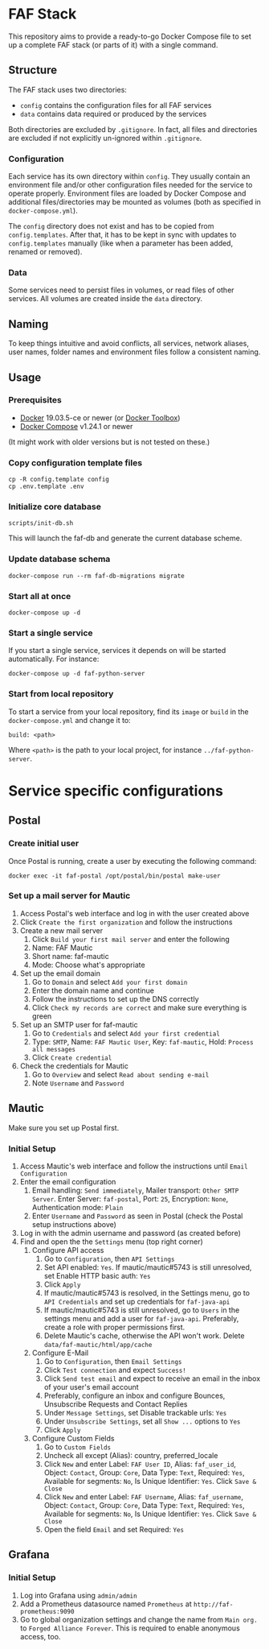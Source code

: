 # FAF Stack

This repository aims to provide a ready-to-go Docker Compose file to set up a complete FAF stack (or parts of it) with
a single command.

## Structure

The FAF stack uses two directories:

* `config` contains the configuration files for all FAF services
* `data` contains data required or produced by the services

Both directories are excluded by `.gitignore`. In fact, all files and directories are excluded if not explicitly un-ignored within `.gitignore`.

### Configuration

Each service has its own directory within `config`. They usually contain an environment file and/or other configuration
files needed for the service to operate properly. Environment files are loaded by Docker Compose and additional
files/directories may be mounted as volumes (both as specified in `docker-compose.yml`).

The `config` directory does not exist and has to be copied from `config.templates`. After that, it has to be kept in sync
with updates to `config.templates` manually (like when a parameter has been added, renamed or removed).

### Data

Some services need to persist files in volumes, or read files of other services. All volumes are created inside 
the `data` directory.

## Naming

To keep things intuitive and avoid conflicts, all services, network aliases, user names, folder names and environment files follow a
consistent naming.

## Usage

### Prerequisites

* [Docker](https://github.com/docker/docker/releases) 19.03.5-ce or newer (or [Docker Toolbox](https://github.com/docker/toolbox/releases))
* [Docker Compose](https://github.com/docker/compose/releases) v1.24.1 or newer

(It might work with older versions but is not tested on these.)

### Copy configuration template files

    cp -R config.template config
    cp .env.template .env

### Initialize core database

    scripts/init-db.sh
    
This will launch the faf-db and generate the current database scheme.

### Update database schema

    docker-compose run --rm faf-db-migrations migrate

### Start all at once

    docker-compose up -d

### Start a single service

If you start a single service, services it depends on will be started automatically. For instance:

    docker-compose up -d faf-python-server

### Start from local repository

To start a service from your local repository, find its `image` or `build` in the `docker-compose.yml` and change it to:

    build: <path>

Where `<path>` is the path to your local project, for instance `../faf-python-server`.

# Service specific configurations

## Postal

### Create initial user

Once Postal is running, create a user by executing the following command:
```
docker exec -it faf-postal /opt/postal/bin/postal make-user
```

### Set up a mail server for Mautic

1. Access Postal's web interface and log in with the user created above
1. Click `Create the first organization` and follow the instructions
1. Create a new mail server
    1. Click `Build your first mail server` and enter the following
    1. Name: FAF Mautic
    1. Short name: faf-mautic
    1. Mode: Choose what's appropriate
1. Set up the email domain
    1. Go to `Domain` and select `Add your first domain`
    1. Enter the domain name and continue
    1. Follow the instructions to set up the DNS correctly
    1. Click `Check my records are correct` and make sure everything is green
1. Set up an SMTP user for faf-mautic
    1. Go to `Credentials` and select `Add your first credential`
    1. Type: `SMTP`, Name: `FAF Mautic User`, Key: `faf-mautic`, Hold: `Process all messages`
    1. Click `Create credential`
1. Check the credentials for Mautic
    1. Go to `Overview` and select `Read about sending e-mail`
    1. Note `Username` and `Password`

## Mautic

Make sure you set up Postal first.

### Initial Setup

1. Access Mautic's web interface and follow the instructions until `Email Configuration` 
1. Enter the email configuration
    1. Email handling: `Send immediately`, Mailer transport: `Other SMTP Server`. Enter Server: `faf-postal`, Port: `25`, Encryption: `None`, Authentication mode: `Plain`
    1. Enter `Username` and `Password` as seen in Postal (check the Postal setup instructions above) 
1. Log in with the admin username and password (as created before)
1. Find and open the the `Settings` menu (top right corner)
    1. Configure API access
        1. Go to `Configuration`, then `API Settings`
        1. Set API enabled: `Yes`. If mautic/mautic#5743 is still unresolved, set Enable HTTP basic auth: `Yes`
        1. Click `Apply`
        1. If mautic/mautic#5743 is resolved, in the Settings menu, go to `API Credentials` and set up credentials for `faf-java-api`
        1. If mautic/mautic#5743 is still unresolved, go to `Users` in the settings menu and add a user for `faf-java-api`. Preferably, create a role with proper permissions first.
        1. Delete Mautic's cache, otherwise the API won't work. Delete `data/faf-mautic/html/app/cache`
    1. Configure E-Mail
        1. Go to `Configuration`, then `Email Settings`
        1. Click `Test connection` and expect `Success!`
        1. Click `Send test email` and expect to receive an email in the inbox of your user's email account
        1. Preferably, configure an inbox and configure Bounces, Unsubscribe Requests and Contact Replies
        1. Under `Message Settings`, set Disable trackable urls: `Yes`
        1. Under `Unsubscribe Settings`, set all `Show ...` options to `Yes`
        1. Click `Apply`
    1. Configure Custom Fields
        1. Go to `Custom Fields`
        1. Uncheck all except (Alias): country, preferred_locale
        1. Click `New` and enter Label: `FAF User ID`, Alias: `faf_user_id`, Object: `Contact`, Group: `Core`, Data Type: `Text`, Required: `Yes`, Available for segments: `No`, Is Unique Identifier: `Yes`. Click `Save & Close`
        1. Click `New` and enter Label: `FAF Username`, Alias: `faf_username`, Object: `Contact`, Group: `Core`, Data Type: `Text`, Required: `Yes`, Available for segments: `No`, Is Unique Identifier: `Yes`. Click `Save & Close`
        1. Open the field `Email` and set Required: `Yes`
        
## Grafana

### Initial Setup

1. Log into Grafana using `admin/admin`
1. Add a Prometheus datasource named `Prometheus` at `http://faf-prometheus:9090`
1. Go to global organization settings and change the name from `Main org.` to `Forged Alliance Forever`. This is 
required to enable anonymous access, too.
 
